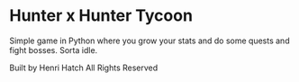 # Hunter x Hunter Tycoon
Simple game in Python where you grow your stats and do some quests and fight bosses. Sorta idle.

Built by Henri Hatch
All Rights Reserved
